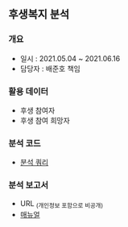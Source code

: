 ## 후생복지 분석
### 개요
- 일시 : 2021.05.04 ~ 2021.06.16
- 담당자 : 배준호 책임

### 활용 데이터
 - 후생 참여자
 - 후생 참여 희망자

### 분석 코드
- [분석 쿼리](https://github.com/juunho/Suwon-2021/blob/85b80f28269f52b2be8d853e952b21c1c530102d/BI/%ED%9B%84%EC%83%9D%EB%B3%B5%EC%A7%80%20%EB%B6%84%EC%84%9D/%EB%B6%84%EC%84%9D%20%EC%BF%BC%EB%A6%AC.sql)

### 분석 보고서
 - URL   <sub>(개인정보 포함으로 비공개)<sub/>
- [매뉴얼](https://github.com/juunho/Suwon-2021/blob/85b80f28269f52b2be8d853e952b21c1c530102d/BI/%ED%9B%84%EC%83%9D%EB%B3%B5%EC%A7%80%20%EB%B6%84%EC%84%9D/%EC%88%98%EC%9B%90%EC%8B%9C%20%ED%9B%84%EC%83%9D%EB%B3%B5%EC%A7%80%20%EB%B6%84%EC%84%9D%20%EB%A7%A4%EB%89%B4%EC%96%BC.pdf)
